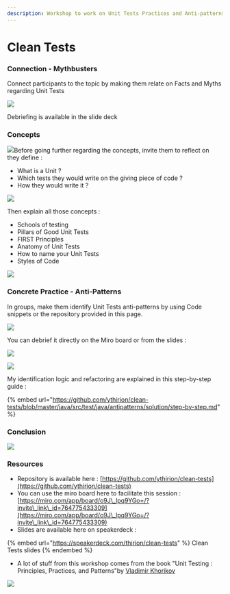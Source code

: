 ```yaml
---
description: Workshop to work on Unit Tests Practices and Anti-patterns
---
```


# Clean Tests

### Connection - Mythbusters

Connect participants to the topic by making them relate on Facts and Myths regarding Unit Tests

![](<../../.gitbook/assets/image (691) (1).png>)

Debriefing is available in the slide deck

### Concepts

![](broken-reference)Before going further regarding the concepts, invite them to reflect on they define :

* What is a Unit ?
* Which tests they would write on the giving piece of code ?
* How they would write it ?

![](<../../.gitbook/assets/image (692) (1).png>)

Then explain all those concepts :

* Schools of testing
* Pillars of Good Unit Tests
* FIRST Principles
* Anatomy of Unit Tests
* How to name your Unit Tests
* Styles of Code

![](<../../.gitbook/assets/image (690).png>)

### Concrete Practice - Anti-Patterns

In groups, make them identify Unit Tests anti-patterns by using Code snippets or the repository provided in this page.

![](<../../.gitbook/assets/image (697).png>)

You can debrief it directly on the Miro board or from the slides :

![](<../../.gitbook/assets/image (688).png>)

![](<../../.gitbook/assets/image (696) (1).png>)

My identification logic and refactoring are explained in this step-by-step guide :&#x20;

{% embed url="https://github.com/ythirion/clean-tests/blob/master/java/src/test/java/antipatterns/solution/step-by-step.md" %}

### Conclusion

![](<../../.gitbook/assets/image (687) (1).png>)

### Resources

* Repository is available here : [https://github.com/ythirion/clean-tests](https://github.com/ythirion/clean-tests)
* You can use the miro board here to facilitate this session : [https://miro.com/app/board/o9J\_lpq9YGo=/?invite\_link\_id=764775433309](https://miro.com/app/board/o9J\_lpq9YGo=/?invite\_link\_id=764775433309)
* Slides are available here on speakerdeck :&#x20;

{% embed url="https://speakerdeck.com/thirion/clean-tests" %}
Clean Tests slides
{% endembed %}

* A lot of stuff from this workshop comes from the book "Unit Testing : Principles, Practices, and Patterns"by [Vladimir Khorikov](https://enterprisecraftsmanship.com)

![](<../../.gitbook/assets/image (699).png>)
